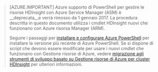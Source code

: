 > [AZURE.IMPORTANT] Azure supporto di PowerShell per gestire le risorse HDInsight con Azure Service Manager (ASM) è __deprecata__e verrà rimosso da 1 gennaio 2017. La procedura descritta in questo documento utilizza i cmdlet HDInsight nuovi che funzionano con Azure risorsa Manager (ARM).
>
> Seguire i passaggi per [installare e configurare Azure PowerShell](../articles/powershell-install-configure.md) per installare la versione più recente di Azure PowerShell. Se si dispone di script che devono essere modificate per usare i nuovi cmdlet che funzionano con Gestione risorse di Azure, vedere [migrazione agli strumenti di sviluppo basato su Gestione risorse di Azure per cluster HDInsight](../articles/hdinsight/hdinsight-hadoop-development-using-azure-resource-manager.md) per ulteriori informazioni.
